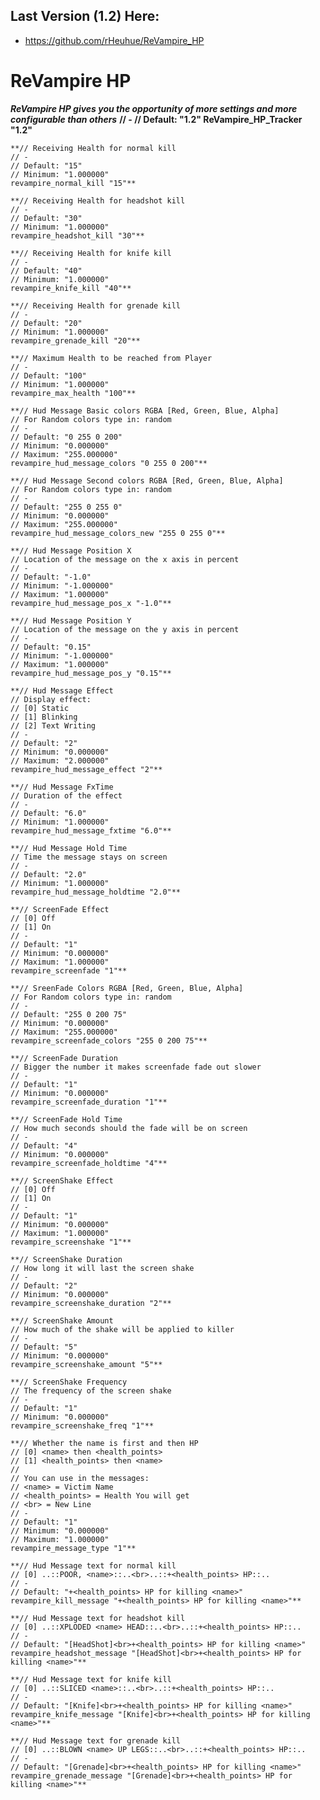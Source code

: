 ## Last Version (1.2) Here:
- https://github.com/rHeuhue/ReVampire_HP

# ReVampire HP

***ReVampire HP gives you the opportunity of more settings and more configurable than others***
 **// -
	// Default: "1.2"
	ReVampire_HP_Tracker "1.2"**

	**// Receiving Health for normal kill
	// -
	// Default: "15"
	// Minimum: "1.000000"
	revampire_normal_kill "15"**

	**// Receiving Health for headshot kill
	// -
	// Default: "30"
	// Minimum: "1.000000"
	revampire_headshot_kill "30"**

	**// Receiving Health for knife kill
	// -
	// Default: "40"
	// Minimum: "1.000000"
	revampire_knife_kill "40"**

	**// Receiving Health for grenade kill
	// -
	// Default: "20"
	// Minimum: "1.000000"
	revampire_grenade_kill "20"**

	**// Maximum Health to be reached from Player
	// -
	// Default: "100"
	// Minimum: "1.000000"
	revampire_max_health "100"**

	**// Hud Message Basic colors RGBA [Red, Green, Blue, Alpha]
	// For Random colors type in: random
	// -
	// Default: "0 255 0 200"
	// Minimum: "0.000000"
	// Maximum: "255.000000"
	revampire_hud_message_colors "0 255 0 200"**

	**// Hud Message Second colors RGBA [Red, Green, Blue, Alpha]
	// For Random colors type in: random
	// -
	// Default: "255 0 255 0"
	// Minimum: "0.000000"
	// Maximum: "255.000000"
	revampire_hud_message_colors_new "255 0 255 0"**

	**// Hud Message Position X
	// Location of the message on the x axis in percent
	// -
	// Default: "-1.0"
	// Minimum: "-1.000000"
	// Maximum: "1.000000"
	revampire_hud_message_pos_x "-1.0"**

	**// Hud Message Position Y
	// Location of the message on the y axis in percent
	// -
	// Default: "0.15"
	// Minimum: "-1.000000"
	// Maximum: "1.000000"
	revampire_hud_message_pos_y "0.15"**

	**// Hud Message Effect
	// Display effect:
	// [0] Static
	// [1] Blinking
	// [2] Text Writing
	// -
	// Default: "2"
	// Minimum: "0.000000"
	// Maximum: "2.000000"
	revampire_hud_message_effect "2"**

	**// Hud Message FxTime
	// Duration of the effect
	// -
	// Default: "6.0"
	// Minimum: "1.000000"
	revampire_hud_message_fxtime "6.0"**

	**// Hud Message Hold Time
	// Time the message stays on screen
	// -
	// Default: "2.0"
	// Minimum: "1.000000"
	revampire_hud_message_holdtime "2.0"**

	**// ScreenFade Effect
	// [0] Off
	// [1] On
	// -
	// Default: "1"
	// Minimum: "0.000000"
	// Maximum: "1.000000"
	revampire_screenfade "1"**

	**// SreenFade Colors RGBA [Red, Green, Blue, Alpha]
	// For Random colors type in: random
	// -
	// Default: "255 0 200 75"
	// Minimum: "0.000000"
	// Maximum: "255.000000"
	revampire_screenfade_colors "255 0 200 75"**

	**// ScreenFade Duration
	// Bigger the number it makes screenfade fade out slower
	// -
	// Default: "1"
	// Minimum: "0.000000"
	revampire_screenfade_duration "1"**

	**// ScreenFade Hold Time
	// How much seconds should the fade will be on screen
	// -
	// Default: "4"
	// Minimum: "0.000000"
	revampire_screenfade_holdtime "4"**

	**// ScreenShake Effect
	// [0] Off
	// [1] On
	// -
	// Default: "1"
	// Minimum: "0.000000"
	// Maximum: "1.000000"
	revampire_screenshake "1"**

	**// ScreenShake Duration
	// How long it will last the screen shake
	// -
	// Default: "2"
	// Minimum: "0.000000"
	revampire_screenshake_duration "2"**

	**// ScreenShake Amount
	// How much of the shake will be applied to killer
	// -
	// Default: "5"
	// Minimum: "0.000000"
	revampire_screenshake_amount "5"**

	**// ScreenShake Frequency
	// The frequency of the screen shake
	// -
	// Default: "1"
	// Minimum: "0.000000"
	revampire_screenshake_freq "1"**

	**// Whether the name is first and then HP
	// [0] <name> then <health_points>
	// [1] <health_points> then <name>
	// 
	// You can use in the messages:
	// <name> = Victim Name
	// <health_points> = Health You will get
	// <br> = New Line
	// -
	// Default: "1"
	// Minimum: "0.000000"
	// Maximum: "1.000000"
	revampire_message_type "1"**

	**// Hud Message text for normal kill
	// [0] ..::POOR, <name>::..<br>..::+<health_points> HP::..
	// -
	// Default: "+<health_points> HP for killing <name>"
	revampire_kill_message "+<health_points> HP for killing <name>"**

	**// Hud Message text for headshot kill
	// [0] ..::XPLODED <name> HEAD::..<br>..::+<health_points> HP::..
	// -
	// Default: "[HeadShot]<br>+<health_points> HP for killing <name>"
	revampire_headshot_message "[HeadShot]<br>+<health_points> HP for killing <name>"**

	**// Hud Message text for knife kill
	// [0] ..::SLICED <name>::..<br>..::+<health_points> HP::..
	// -
	// Default: "[Knife]<br>+<health_points> HP for killing <name>"
	revampire_knife_message "[Knife]<br>+<health_points> HP for killing <name>"**

	**// Hud Message text for grenade kill
	// [0] ..::BLOWN <name> UP LEGS::..<br>..::+<health_points> HP::..
	// -
	// Default: "[Grenade]<br>+<health_points> HP for killing <name>"
	revampire_grenade_message "[Grenade]<br>+<health_points> HP for killing <name>"**
